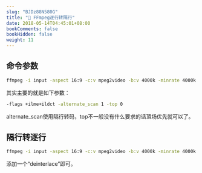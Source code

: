 ```yaml
---
slug: "BJDz88N580G"
title: "📝 FFmpeg逐行转隔行"
date: 2018-05-14T04:45:01+08:00
bookComments: false
bookHidden: false
weight: 11
---
```



## 命令参数

```bash
ffmpeg -i input -aspect 16:9 -c:v mpeg2video -b:v 4000k -minrate 4000k -maxrate 4000k -bufsize 2000k -dc 9 -flags +ilme+ildct -alternate_scan 1 -top 0 output
```

其实主要的就是如下参数：

```bash
-flags +ilme+ildct -alternate_scan 1 -top 0
```

alternate_scan使用隔行转码，top不一般没有什么要求的话頂场优先就可以了。

## 隔行转逐行

```bash
ffmpeg -i input -aspect 16:9 -c:v mpeg2video -b:v 4000k -minrate 4000k -maxrate 4000k -bufsize 2000k -dc 9 -deinterlace  output
```

添加一个“deinterlace”即可。